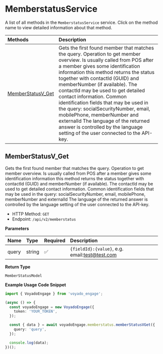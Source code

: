 # MemberstatusService

A list of all methods in the `MemberstatusService` service. Click on the method name to view detailed information about that method.

| Methods                                 | Description                                                                                                                                                                                                                                                                                                                                                                                                                                                                                                                                                                           |
| :-------------------------------------- | :------------------------------------------------------------------------------------------------------------------------------------------------------------------------------------------------------------------------------------------------------------------------------------------------------------------------------------------------------------------------------------------------------------------------------------------------------------------------------------------------------------------------------------------------------------------------------------ |
| [MemberStatusV_Get](#memberstatusv_get) | Gets the first found member that matches the query. Operation to get member overview. Is usually called from POS after a member gives some identification information this method returns the status together with contactId (GUID) and memberNumber (if available). The contactId may be used to get detailed contact information. Common identification fields that may be used in the query: socialSecurityNumber, email, mobilePhone, memberNumber and externalId The language of the returned answer is controlled by the language setting of the user connected to the API-key. |

## MemberStatusV_Get

Gets the first found member that matches the query. Operation to get member overview. Is usually called from POS after a member gives some identification information this method returns the status together with contactId (GUID) and memberNumber (if available). The contactId may be used to get detailed contact information. Common identification fields that may be used in the query: socialSecurityNumber, email, mobilePhone, memberNumber and externalId The language of the returned answer is controlled by the language setting of the user connected to the API-key.

- HTTP Method: `GET`
- Endpoint: `/api/v2/memberstatus`

**Parameters**

| Name  | Type   | Required | Description                                   |
| :---- | :----- | :------- | :-------------------------------------------- |
| query | string | ✅       | `{fieldId}:{value}`, e.g. email:test@test.com |

**Return Type**

`MemberStatusModel`

**Example Usage Code Snippet**

```typescript
import { VoyadoEngage } from 'voyado_engage';

(async () => {
  const voyadoEngage = new VoyadoEngage({
    token: 'YOUR_TOKEN',
  });

  const { data } = await voyadoEngage.memberstatus.memberStatusVGet({
    query: 'query',
  });

  console.log(data);
})();
```
